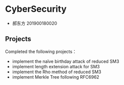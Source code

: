 # CyberSecurity
- 郝东方 201900180020


## Projects
Completed the following projects：
- implement the naïve birthday attack of reduced SM3
- implement length extension attack for SM3
- implement the Rho method of reduced SM3
- implement Merkle Tree following RFC6962
